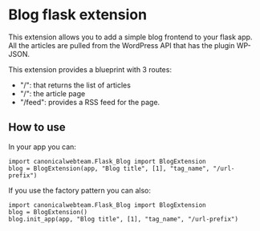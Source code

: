 # Blog flask extension

This extension allows you to add a simple blog frontend to your flask app. All the articles
are pulled from the WordPress API that has the plugin WP-JSON.

This extension provides a blueprint with 3 routes:
- "/": that returns the list of articles
- "/<slug>": the article page
- "/feed": provides a RSS feed for the page.

## How to use

In your app you can:

    import canonicalwebteam.Flask_Blog import BlogExtension
    blog = BlogExtension(app, "Blog title", [1], "tag_name", "/url-prefix")

If you use the factory pattern you can also:

    import canonicalwebteam.Flask_Blog import BlogExtension
    blog = BlogExtension()
    blog.init_app(app, "Blog title", [1], "tag_name", "/url-prefix")

